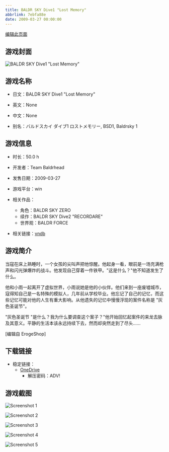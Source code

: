 ```yaml
---
title: BALDR SKY Dive1 "Lost Memory"
abbrlink: 7ebfa88e
date: 2009-03-27 00:00:00
---
```

[编辑此页面](https://github.com/ACG-3/ADV3-source/blob/main/source/_posts/games/BALDR%20SKY%20Dive1%20Lost%20Memory.md)

## 游戏封面

![BALDR SKY Dive1 "Lost Memory"](https://pan.timero.xyz/d/onedrive/img_lib_001/BALDR%20SKY%20Dive1%20Lost%20Memory_cover.avif)


## 游戏名称

- 日文：BALDR SKY Dive1 "Lost Memory"
- 英文：None
- 中文：None

- 别名：バルドスカイ ダイブ1 ロストメモリー, BSD1, Baldrsky 1


## 游戏信息

- 时长：50.0 h
- 开发者：Team Baldrhead
- 发售日期：2009-03-27
- 游戏平台：win
- 相关作品：
   - 角色：BALDR SKY ZERO
   - 续作：BALDR SKY Dive2 "RECORDARE"
   - 世界观：BALDR FORCE

- 相关链接：[vndb](https://vndb.org/v1306)


## 游戏简介

当寇在床上熟睡时，一个女孩的尖叫声把他惊醒。他起身一看，眼前是一场充满枪声和闪光弹爆炸的战斗。他发现自己穿着一件铁甲。"这是什么？"他不知道发生了什么。

他和小雨一起离开了虚拟世界，小雨说她是他的小伙伴。他们来到一座废墟城市，寇得知自己是一名特殊的模拟人，几年前从学校毕业。他忘记了自己的记忆，而这些记忆可能对他的人生有重大影响。从他遗失的记忆中慢慢浮现的案件名称是 "灰色圣诞节"。

"灰色圣诞节 "是什么？我为什么要调查这个案子？"他开始回忆起案件的来龙去脉及其意义。平静的生活本该永远持续下去，然而却突然走到了尽头......

[编辑自 ErogeShop]


## 下载链接


- 稳定链接：
    - [OneDrive](https://pan.timero.xyz/onedrive/adv_lib_001/BALDR%20SKY%20Dive1%20Lost%20Memory)
        - 解压密码：ADV!


## 游戏截图


![Screenshot 1](https://pan.timero.xyz/d/onedrive/img_lib_001/BALDR%20SKY%20Dive1%20Lost%20Memory_Screenshot_1.avif)

![Screenshot 2](https://pan.timero.xyz/d/onedrive/img_lib_001/BALDR%20SKY%20Dive1%20Lost%20Memory_Screenshot_2.avif)

![Screenshot 3](https://pan.timero.xyz/d/onedrive/img_lib_001/BALDR%20SKY%20Dive1%20Lost%20Memory_Screenshot_3.avif)

![Screenshot 4](https://pan.timero.xyz/d/onedrive/img_lib_001/BALDR%20SKY%20Dive1%20Lost%20Memory_Screenshot_4.avif)

![Screenshot 5](https://pan.timero.xyz/d/onedrive/img_lib_001/BALDR%20SKY%20Dive1%20Lost%20Memory_Screenshot_5.avif)

